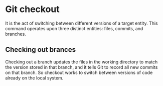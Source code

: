 # Git checkout 
It is the act of switching between different versions of a target entity. 
This command operates upon three distinct entities: files, commits, and branches.
## Checking out brances
Checking out a branch updates the files in the working directory to match the version stored in that branch, and it tells Git to record all new commits on that branch. 
So checkout works to switch between versions of code already on the local system.
